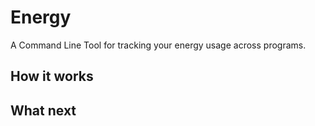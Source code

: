 # Energy

A Command Line Tool for tracking your energy usage across programs.

## How it works

## What next

